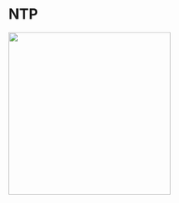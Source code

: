# NTP

<img width="320" src="https://github.com/user-attachments/assets/94d40083-3bbc-4b58-8c60-87d70dca643c" />

